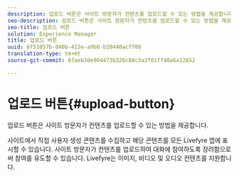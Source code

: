 ```yaml
---
description: 업로드 버튼은 사이트 방문자가 컨텐츠를 업로드할 수 있는 방법을 제공합니다.
seo-description: 업로드 버튼은 사이트 방문자가 컨텐츠를 업로드할 수 있는 방법을 제공합니다.
seo-title: 업로드 버튼
solution: Experience Manager
title: 업로드 버튼
uuid: 6f51057b-040b-413e-a9b0-b20440acff08
translation-type: tm+mt
source-git-commit: 67aeb3de964473b326c88c3a3f81ff48a6a12652

---
```



# 업로드 버튼{#upload-button}

업로드 버튼은 사이트 방문자가 컨텐츠를 업로드할 수 있는 방법을 제공합니다.

사이트에서 직접 사용자 생성 콘텐츠를 수집하고 해당 콘텐츠를 모든 Livefyre 앱에 표시할 수 있습니다. 사이트 방문자가 컨텐츠를 업로드하여 대화에 참여하도록 장려함으로써 참여를 유도할 수 있습니다. Livefyre는 이미지, 비디오 및 오디오 컨텐츠를 지원합니다.
